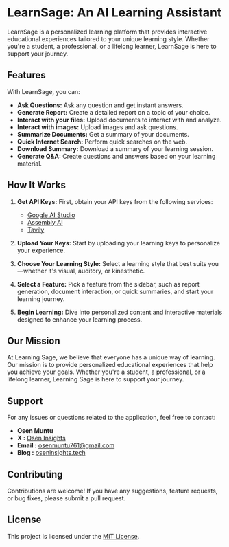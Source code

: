 

# LearnSage: An AI Learning Assistant

LearnSage is a personalized learning platform that provides interactive educational experiences tailored to your unique learning style. Whether you're a student, a professional, or a lifelong learner, LearnSage is here to support your journey.

## Features

With LearnSage, you can:

- **Ask Questions:** Ask any question and get instant answers.
- **Generate Report:** Create a detailed report on a topic of your choice.
- **Interact with your files:** Upload documents to interact with and analyze.
- **Interact with images:** Upload images and ask questions.
- **Summarize Documents:** Get a summary of your documents.
- **Quick Internet Search:** Perform quick searches on the web.
- **Download Summary:** Download a summary of your learning session.
- **Generate Q&A:** Create questions and answers based on your learning material.

## How It Works

1. **Get API Keys:**
   First, obtain your API keys from the following services:
   - [Google AI Studio](https://aistudio.google.com/)
   - [Assembly AI](https://www.assemblyai.com/)
   - [Tavily](https://www.tavily.com/)

2. **Upload Your Keys:**
   Start by uploading your learning keys to personalize your experience.

3. **Choose Your Learning Style:**
   Select a learning style that best suits you—whether it's visual, auditory, or kinesthetic.

4. **Select a Feature:**
   Pick a feature from the sidebar, such as report generation, document interaction, or quick summaries, and start your learning journey.

5. **Begin Learning:**
   Dive into personalized content and interactive materials designed to enhance your learning process.

## Our Mission

At Learning Sage, we believe that everyone has a unique way of learning. Our mission is to provide personalized educational experiences that help you achieve your goals. Whether you're a student, a professional, or a lifelong learner, Learning Sage is here to support your journey.


## Support

For any issues or questions related to the application, feel free to contact:

- **Osen Muntu**
- **X :** [Osen Insights](https://x.com/osen_muntu)
- **Email :** osenmuntu761@gmail.com
- **Blog :** [oseninsights.tech](https://oseninsights.tech)

## Contributing

Contributions are welcome! If you have any suggestions, feature requests, or bug fixes, please submit a pull request.

## License

This project is licensed under the [MIT License](LICENSE).

